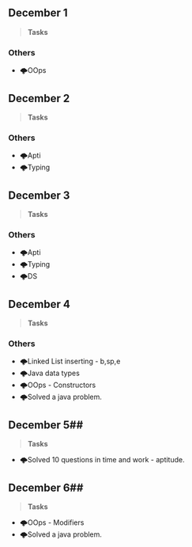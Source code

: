 ## December 1 ##
> **Tasks**
 ### Others ###
- 🌩️OOps

## December 2 ##
> **Tasks**
 ### Others ###
- 🌩️Apti
- 🌩️Typing 


## December 3 ##
> **Tasks**
 ### Others ###
- 🌩️Apti
- 🌩️Typing 
- 🌩️DS

## December 4 ##
> **Tasks**
 ### Others ###
- 🌩️Linked List inserting - b,sp,e
- 🌩️Java data types
- 🌩️OOps - Constructors
- 🌩️Solved a java problem.

## December 5##
> **Tasks**
- 🌩️Solved 10 questions in time and work - aptitude.

## December 6##
> **Tasks**
- 🌩️OOps - Modifiers
- 🌩️Solved a java problem.